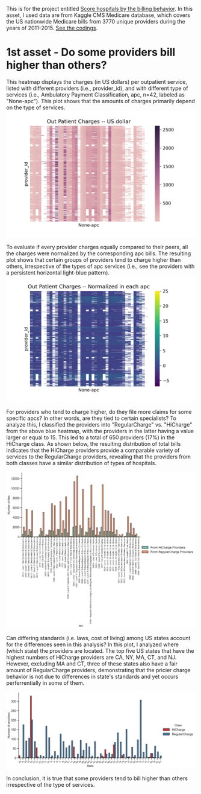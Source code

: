 This is for the project entitled [Score hospitals by the billing behavior](https://github.com/HannahhoHe/Medicare---Insight-into-the-Bills/blob/master/README_Intro.md). In this asset, I used data are from Kaggle CMS Medicare database, which covers the US nationwide Medicare bills from 3770 unique providers during the years of 2011-2015.
[See the codings](https://github.com/HannahhoHe/Medicare---Insight-into-the-Bills/blob/master/CROLChallenges_Section1.ipynb).

# 1st asset - Do some providers bill higher than others? 

This heatmap displays the charges (in US dollars) per outpatient service, listed with different providers (i.e., provider_id), and with different type of services (i.e., Ambulatory Payment Classification, apc, n=42, labeled as "None-apc"). This plot shows that the amounts of charges primarily depend on the type of services.  
![Figure1](OutPatientCharges.png)     


To evaluate if every provider charges equally compared to their peers, all the charges were normalized by the corresponding apc bills. The resulting plot shows that certain groups of providers tend to charge higher than others, irrespective of the types of apc services (i.e., see the providers with a persistent horizontal light-blue pattern).   
![Figure2](OutPatientChargesNorm.png)

For providers who tend to charge higher, do they file more claims for some specific apcs? In other words, are they tied to certain specialists? To analyze this, I classified the providers into "RegularCharge" vs. "HiCharge" from the above blue heatmap, with the providers in the latter having a value larger or equal to 15. This led to a total of 650 providers (17%) in the HiCharge class. As shown below, the resulting distribution of total bills indicates that the HiCharge providers provide a comparable variety of services to the RegularCharge providers, revealing that the providers from both classes have a similar distribution of types of hospitals.      

![Figure3](Providersbyapc.png)


Can differing standards (i.e. laws, cost of living) among US states account for the differences seen in this analysis? In this plot, I analyzed where (which state) the providers are located. The top five US states that have the highest numbers of HiCharge providers are CA, NY, MA, CT, and NJ. However, excluding MA and CT, three of these states also have a fair amount of RegularCharge providers, demonstrating that the pricier charge behavior is not due to differences in state's standards and yet occurs perferrentially in some of them.               

![Figure4](ProvidersbyState.png)

In conclusion, it is true that some providers tend to bill higher than others irrespective of the type of services. 
